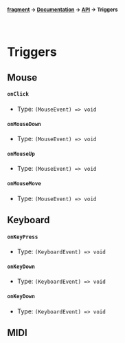 #### <sup>[fragment](../../README.md) → [Documentation](../README.md) → [API](../README.md#apis) → Triggers</sup>
<br>

# Triggers

## Mouse

#### `onClick`
- Type: `(MouseEvent) => void`

#### `onMouseDown`
- Type: `(MouseEvent) => void`

#### `onMouseUp`
- Type: `(MouseEvent) => void`

#### `onMouseMove`
- Type: `(MouseEvent) => void`

## Keyboard

#### `onKeyPress`
- Type: `(KeyboardEvent) => void`

#### `onKeyDown`
- Type: `(KeyboardEvent) => void`

#### `onKeyDown`
- Type: `(KeyboardEvent) => void`

## MIDI

